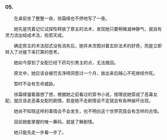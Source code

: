 ### 05.

　　在桌前坐了整整一夜，徐霜绛也不停地写了一夜。

　　她先是凭着记忆试探性释放了原主的法术，发现她只要稍微凝神静气，就自有灵力流出结成术法，宛若天成。

　　确定原主的术法招式没有消失后，她并未贪图对着玄妙法术的好奇，而是立即转入了对接下来打算的思考。

　　她如今穿到了女配已经下药勾引男主的点，无法挽回。

　　原文中，她应该会被罚去净明洞思过一个月，放出来后贼心不死继续作死。

　　暂时不会有生命威胁。

　　徐霜绛皱着眉想了想，根据她之前看过的穿书小说，按理说她穿成了恶毒女配，就应该走恶毒女配的剧情，若是她不走剧情说不定就会有各种崩坏出现。

　　她尚不知晓这样的事情会不会发生，也不明白这个世界究竟会有怎样的古怪。

　　目前她能掌握的唯一筹码，就是了解剧情。

　　她只能先走一步看一步了。
